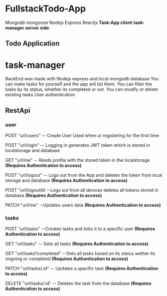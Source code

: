 # FullstackTodo-App
Mongodb mongoose Nodejs Express Reactjs
**Task-App client**
**task-manager server side**

## Todo Application
# task-manager
BackEnd was made with Nodejs express and local mongodb database
You can make tasks for yourself and the app will list them.
You can filter the tasks by its status, whether its completed or not.
You can modify or delete existing tasks
User authentication
## RestApi
### user
POST "url/users"  -- Create User Used when ur registering for the first time

POST "url/login"  -- Logging in generates JWT token which is stored in localstorage and database

GET "url/me"  -- Reads profile with the stored token in the localstorage **(Requires Authentication to access)** 

POST "url/logout"  -- Logs out from the App and deletes the token from local storage and database **(Requires Authentication to access)**

POST "url/logoutAll --Logs out from all devices deletes all tokens stored in database **(Requires Authentication to access)**

PATCH "url/me" --Updates users data **(Requires Authentication to access)**

### tasks

POST "url/tasks"  --Creates tasks and links it to a specific user  **(Requires Authentication to access)**

GET "url/tasks" -- Gets all tasks **(Requires Authentication to access)**

GET "url/tasks?completed" --Gets all tasks based on its status wether its ongoing or completed **(Requires Authentication to access)**

PATCH "url/tasks/:id"  -- Updates a specific task **(Requires Authentication to access)**

DELETE "url/tasks/:id" -- Deletes the task from the database **(Requires Authentication to access)**
